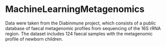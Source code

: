 # MachineLearningMetagenomics
Data were taken from the Diabinmune project, which consists of a public database of faecal metagenomic profiles from sequencing of the 16S rRNA region. The dataset includes 124 faecal samples with the metagenomic profile of newborn children.
